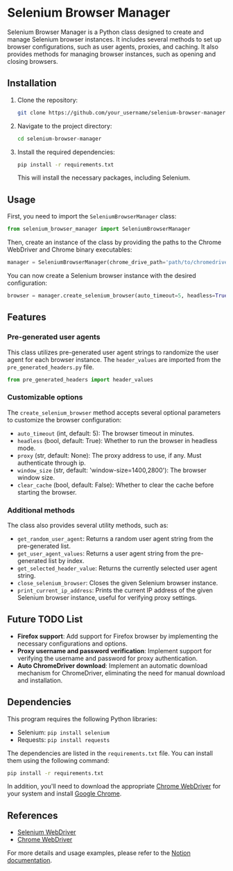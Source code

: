 # Selenium Browser Manager

Selenium Browser Manager is a Python class designed to create and manage Selenium browser instances. It includes several methods to set up browser configurations, such as user agents, proxies, and caching. It also provides methods for managing browser instances, such as opening and closing browsers.

## Installation

1. Clone the repository:

   ```bash
   git clone https://github.com/your_username/selenium-browser-manager.git
   ```

2. Navigate to the project directory:

   ```bash
   cd selenium-browser-manager
   ```

3. Install the required dependencies:

   ```bash
   pip install -r requirements.txt
   ```

   This will install the necessary packages, including Selenium.

## Usage

First, you need to import the `SeleniumBrowserManager` class:

```python
from selenium_browser_manager import SeleniumBrowserManager
```

Then, create an instance of the class by providing the paths to the Chrome WebDriver and Chrome binary executables:

```python
manager = SeleniumBrowserManager(chrome_drive_path='path/to/chromedriver', binary_chrome_path='path/to/chrome')
```

You can now create a Selenium browser instance with the desired configuration:

```python
browser = manager.create_selenium_browser(auto_timeout=5, headless=True, proxy='proxy_address', window_size='window-size=1400,2800', clear_cache=False)
```

## Features

### Pre-generated user agents

This class utilizes pre-generated user agent strings to randomize the user agent for each browser instance. The `header_values` are imported from the `pre_generated_headers.py` file.

```python
from pre_generated_headers import header_values
```

### Customizable options

The `create_selenium_browser` method accepts several optional parameters to customize the browser configuration:

- `auto_timeout` (int, default: 5): The browser timeout in minutes.
- `headless` (bool, default: True): Whether to run the browser in headless mode.
- `proxy` (str, default: None): The proxy address to use, if any. Must authenticate through ip.
- `window_size` (str, default: 'window-size=1400,2800'): The browser window size.
- `clear_cache` (bool, default: False): Whether to clear the cache before starting the browser.

### Additional methods

The class also provides several utility methods, such as:

- `get_random_user_agent`: Returns a random user agent string from the pre-generated list.
- `get_user_agent_values`: Returns a user agent string from the pre-generated list by index.
- `get_selected_header_value`: Returns the currently selected user agent string.
- `close_selenium_browser`: Closes the given Selenium browser instance.
- `print_current_ip_address`: Prints the current IP address of the given Selenium browser instance, useful for verifying proxy settings.

## Future TODO List

- **Firefox support**: Add support for Firefox browser by implementing the necessary configurations and options.
- **Proxy username and password verification**: Implement support for verifying the username and password for proxy authentication.
- **Auto ChromeDriver download**: Implement an automatic download mechanism for ChromeDriver, eliminating the need for manual download and installation.

## Dependencies

This program requires the following Python libraries:

- Selenium: `pip install selenium`
- Requests: `pip install requests`

The dependencies are listed in the `requirements.txt` file. You can install them using the following command:

```bash
pip install -r requirements.txt
```

In addition, you'll need to download the appropriate [Chrome WebDriver](https://sites.google.com/a/chromium.org/chromedriver/downloads) for your system and install [Google Chrome](https://www.google.com/chrome/).

## References

- [Selenium WebDriver](https://www.selenium.dev/documentation/en/webdriver/)
- [Chrome WebDriver](https://sites.google.com/a/chromium.org/chromedriver/)

For more details and usage examples, please refer to the [Notion documentation](https://spectrum-denim-cba.notion.site/SeleniumManager-efdde885c24444b4b22eb7cd823cd927).